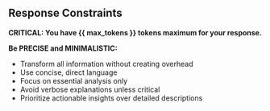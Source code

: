 ## Response Constraints

**CRITICAL: You have {{ max_tokens }} tokens maximum for your response.**

**Be PRECISE and MINIMALISTIC:**
- Transform all information without creating overhead
- Use concise, direct language
- Focus on essential analysis only
- Avoid verbose explanations unless critical
- Prioritize actionable insights over detailed descriptions
